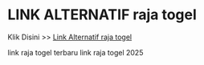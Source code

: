 # LINK ALTERNATIF raja togel

Klik Disini >> <a href="https://linksto.pages.dev/">Link Alternatif raja togel </a>

link raja togel terbaru
link raja togel 2025